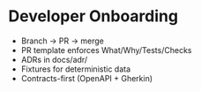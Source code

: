 
# Developer Onboarding
- Branch → PR → merge
- PR template enforces What/Why/Tests/Checks
- ADRs in docs/adr/
- Fixtures for deterministic data
- Contracts-first (OpenAPI + Gherkin)
